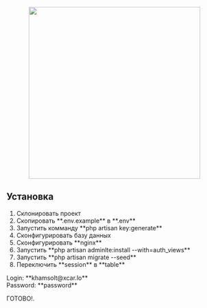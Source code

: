 <p align="center"><a href="https://laravel.com" target="_blank"><img src="https://raw.githubusercontent.com/laravel/art/master/logo-lockup/5%20SVG/2%20CMYK/1%20Full%20Color/laravel-logolockup-cmyk-red.svg" width="400"></a></p>

## Установка

<ol>
<li>Склонировать проект</li>
<li>Скопировать **.env.example** в **.env**</li>
<li>Запустить комманду **php artisan key:generate**</li>
<li>Сконфигурировать базу данных</li>
<li>Сконфигурировать **nginx**</li>
<li>Запустить **php artisan adminlte:install --with=auth_views**</li>
<li>Запустить **php artisan migrate --seed**</li>
<li>Переключить **session** в **table**</li>
</ol>

<p>
Login: **khamsolt@xcar.lo** <br> Password: **password**
</p>
ГОТОВО!.
